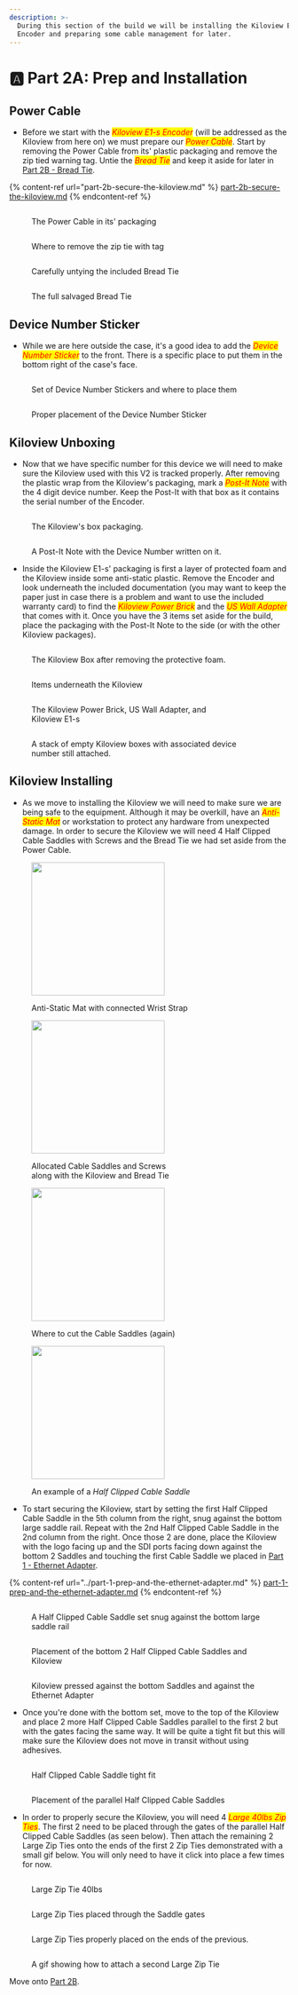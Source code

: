 ```yaml
---
description: >-
  During this section of the build we will be installing the Kiloview E1-s
  Encoder and preparing some cable management for later.
---
```


# 🅰️ Part 2A: Prep and Installation

## Power Cable

* Before we start with the _<mark style="color:red;">Kiloview E1-s Encoder</mark>_ (will be addressed as the Kiloview from here on) we must prepare our _<mark style="color:red;">Power Cable</mark>_. Start by removing the Power Cable from its' plastic packaging and remove the zip tied warning tag. Untie the _<mark style="color:red;">Bread Tie</mark>_ and keep it aside for later in [Part 2B - Bread Tie](part-2b-secure-the-kiloview.md#bread-tie).

{% content-ref url="part-2b-secure-the-kiloview.md" %}
[part-2b-secure-the-kiloview.md](part-2b-secure-the-kiloview.md)
{% endcontent-ref %}

<div data-full-width="true">

<figure><img src="../../../../../.gitbook/assets/IMG_0961 Medium.jpeg" alt=""><figcaption><p>The Power Cable in its' packaging</p></figcaption></figure>

 

<figure><img src="../../../../../.gitbook/assets/IMG_0962 Medium.jpeg" alt=""><figcaption><p>Where to remove the zip tie with tag</p></figcaption></figure>

 

<figure><img src="../../../../../.gitbook/assets/IMG_0963 Medium.jpeg" alt=""><figcaption><p>Carefully untying the included Bread Tie</p></figcaption></figure>

 

<figure><img src="../../../../../.gitbook/assets/IMG_0964 Medium.jpeg" alt=""><figcaption><p>The full salvaged Bread Tie</p></figcaption></figure>

</div>

## Device Number Sticker

* While we are here outside the case, it's a good idea to add the _<mark style="color:red;">Device Number Sticker</mark>_ to the front. There is a specific place to put them in the bottom right of the case's face.

<div data-full-width="false">

<figure><img src="../../../../../.gitbook/assets/IMG_0966 Medium.jpeg" alt=""><figcaption><p>Set of Device Number Stickers and where to place them</p></figcaption></figure>

 

<figure><img src="../../../../../.gitbook/assets/IMG_0967 Medium.jpeg" alt=""><figcaption><p>Proper placement of the Device Number Sticker</p></figcaption></figure>

</div>

## Kiloview Unboxing

* Now that we have specific number for this device we will need to make sure the Kiloview used with this V2 is tracked properly. After removing the plastic wrap from the Kiloview's packaging, mark a _<mark style="color:red;">Post-It Note</mark>_ with the 4 digit device number. Keep the Post-It with that box as it contains the serial number of the Encoder.

<div data-full-width="false">

<figure><img src="../../../../../.gitbook/assets/IMG_0968 Medium.jpeg" alt=""><figcaption><p>The Kiloview's box packaging.</p></figcaption></figure>

 

<figure><img src="../../../../../.gitbook/assets/IMG_0969 Medium.jpeg" alt=""><figcaption><p>A Post-It Note with the Device Number written on it.</p></figcaption></figure>

</div>

* Inside the Kiloview E1-s' packaging is first a layer of protected foam and the Kiloview inside some anti-static plastic. Remove the Encoder and look underneath the included documentation (you may want to keep the paper just in case there is a problem and want to use the included warranty card) to find the _<mark style="color:red;">Kiloview Power Brick</mark>_ and the _<mark style="color:red;">US Wall Adapter</mark>_ that comes with it. Once you have the 3 items set aside for the build, place the packaging with the Post-It Note to the side (or with the other Kiloview packages).

<div data-full-width="true">

<figure><img src="../../../../../.gitbook/assets/IMG_0970 Medium.jpeg" alt=""><figcaption><p>The Kiloview Box after removing the protective foam.</p></figcaption></figure>

 

<figure><img src="../../../../../.gitbook/assets/IMG_0971 Medium.jpeg" alt=""><figcaption><p>Items underneath the Kiloview</p></figcaption></figure>

 

<figure><img src="../../../../../.gitbook/assets/IMG_0972 Medium.jpeg" alt=""><figcaption><p>The Kiloview Power Brick, US Wall Adapter, and <br>Kiloview E1-s</p></figcaption></figure>

 

<figure><img src="../../../../../.gitbook/assets/IMG_0973 Medium.jpeg" alt=""><figcaption><p>A stack of empty Kiloview boxes with associated device number still attached.</p></figcaption></figure>

</div>

## Kiloview Installing

* As we move to installing the Kiloview we will need to make sure we are being safe to the equipment. Although it may be overkill, have an _<mark style="color:red;">Anti-Static Mat</mark>_ or workstation to protect any hardware from unexpected damage. In order to secure the Kiloview we will need 4 Half Clipped Cable Saddles with Screws and the Bread Tie we had set aside from the Power Cable.

<div data-full-width="true">

<figure><img src="../../../../../.gitbook/assets/IMG_0975 Medium.jpeg" alt="" width="240"><figcaption><p>Anti-Static Mat with connected Wrist Strap</p></figcaption></figure>

 

<figure><img src="../../../../../.gitbook/assets/IMG_0974 Medium.jpeg" alt="" width="240"><figcaption><p>Allocated Cable Saddles and Screws<br>along with the Kiloview and Bread Tie</p></figcaption></figure>

 

<figure><img src="../../../../../.gitbook/assets/IMG_0975-1 Medium.jpeg" alt="" width="240"><figcaption><p>Where to cut the Cable Saddles (again)</p></figcaption></figure>

 

<figure><img src="../../../../../.gitbook/assets/IMG_0975-2 Medium.jpeg" alt="" width="240"><figcaption><p>An example of a <em>Half Clipped Cable Saddle</em></p></figcaption></figure>

</div>

* To start securing the Kiloview, start by setting the first Half Clipped Cable Saddle in the 5th column from the right, snug against the bottom large saddle rail. Repeat with the 2nd Half Clipped Cable Saddle in the 2nd column from the right. Once those 2 are done, place the Kiloview with the logo facing up and the SDI ports facing down against the bottom 2 Saddles and touching the first Cable Saddle we placed in [Part 1 - Ethernet Adapter](../part-1-prep-and-the-ethernet-adapter.md#ethernet-adapter).

{% content-ref url="../part-1-prep-and-the-ethernet-adapter.md" %}
[part-1-prep-and-the-ethernet-adapter.md](../part-1-prep-and-the-ethernet-adapter.md)
{% endcontent-ref %}

<div data-full-width="true">

<figure><img src="../../../../../.gitbook/assets/IMG_0977 Medium.jpeg" alt=""><figcaption><p>A Half Clipped Cable Saddle set snug against the bottom large saddle rail</p></figcaption></figure>

 

<figure><img src="../../../../../.gitbook/assets/IMG_0978 Medium.jpeg" alt=""><figcaption><p>Placement of the bottom 2 Half Clipped Cable Saddles and Kiloview</p></figcaption></figure>

 

<figure><img src="../../../../../.gitbook/assets/IMG_0979 Medium.jpeg" alt=""><figcaption><p>Kiloview pressed against the bottom Saddles and against the Ethernet Adapter</p></figcaption></figure>

</div>

* Once you're done with the bottom set, move to the top of the Kiloview and place 2 more Half Clipped Cable Saddles parallel to the first 2 but with the gates facing the same way. It will be quite a tight fit but this will make sure the Kiloview does not move in transit without using adhesives.

<div data-full-width="false">

<figure><img src="../../../../../.gitbook/assets/IMG_0980 Medium.jpeg" alt=""><figcaption><p>Half Clipped Cable Saddle tight fit</p></figcaption></figure>

 

<figure><img src="../../../../../.gitbook/assets/IMG_0981 Medium.jpeg" alt=""><figcaption><p>Placement of the parallel Half Clipped Cable Saddles</p></figcaption></figure>

</div>

* In order to properly secure the Kiloview, you will need 4 _<mark style="color:red;">Large 40lbs Zip Ties</mark>_. The first 2 need to be placed through the gates of the parallel Half Clipped Cable Saddles (as seen below). Then attach the remaining 2 Large Zip Ties onto the ends of the first 2 Zip Ties demonstrated with a small gif below. You will only need to have it click into place a few times for now.

<div data-full-width="true">

<figure><img src="../../../../../.gitbook/assets/IMG_0983 Medium.jpeg" alt=""><figcaption><p>Large Zip Tie 40lbs</p></figcaption></figure>

 

<figure><img src="../../../../../.gitbook/assets/IMG_0984 Medium.jpeg" alt=""><figcaption><p>Large Zip Ties placed through the Saddle gates</p></figcaption></figure>

 

<figure><img src="../../../../../.gitbook/assets/IMG_0986 Medium.jpeg" alt=""><figcaption><p>Large Zip Ties properly placed on the ends of the previous.</p></figcaption></figure>

 

<figure><img src="../../../../../.gitbook/assets/0985final.gif" alt=""><figcaption><p>A gif showing how to attach a second Large Zip Tie</p></figcaption></figure>

</div>

Move onto [Part 2B](part-2b-secure-the-kiloview.md).
